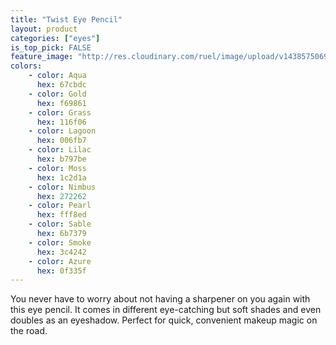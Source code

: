 ```yaml
---
title: "Twist Eye Pencil"
layout: product
categories: ["eyes"]
is_top_pick: FALSE
feature_image: "http://res.cloudinary.com/ruel/image/upload/v1438575069/fashion21/picture-27.jpg"
colors:
    - color: Aqua
      hex: 67cbdc
    - color: Gold
      hex: f69861
    - color: Grass
      hex: 116f06
    - color: Lagoon
      hex: 006fb7
    - color: Lilac
      hex: b797be
    - color: Moss
      hex: 1c2d1a
    - color: Nimbus
      hex: 272262
    - color: Pearl
      hex: fff8ed
    - color: Sable
      hex: 6b7379
    - color: Smoke
      hex: 3c4242
    - color: Azure
      hex: 0f335f
---
```

You never have to worry about not having a sharpener on you again with this eye pencil. It comes in different eye-catching but soft shades and even doubles as an eyeshadow. Perfect for quick, convenient makeup magic on the road.